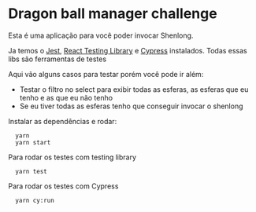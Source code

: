 # Dragon ball manager challenge

Esta é uma aplicação para você poder invocar Shenlong.

Ja temos o [Jest](https://jestjs.io/), [React Testing Library](https://testing-library.com/docs/react-testing-library/intro) e [Cypress](https://www.cypress.io/) instalados. Todas essas libs são ferramentas de testes

Aqui vão alguns casos para testar porém você pode ir além:

* Testar o filtro no select para exibir todas as esferas, as esferas que eu tenho e as que eu não tenho
* Se eu tiver todas as esferas tenho que conseguir invocar o shenlong

Instalar as dependências e rodar:

```
  yarn 
  yarn start
```

Para rodar os testes com testing library
```
  yarn test
```

Para rodar os testes com Cypress
```
  yarn cy:run
```
